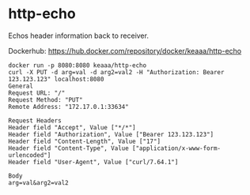 # http-echo

Echos header information back to receiver. 

Dockerhub: https://hub.docker.com/repository/docker/keaaa/http-echo

```
docker run -p 8080:8080 keaaa/http-echo
curl -X PUT -d arg=val -d arg2=val2 -H "Authorization: Bearer 123.123.123" localhost:8080
General
Request URL: "/"
Request Method: "PUT"
Remote Address: "172.17.0.1:33634"

Request Headers
Header field "Accept", Value ["*/*"]
Header field "Authorization", Value ["Bearer 123.123.123"]
Header field "Content-Length", Value ["17"]
Header field "Content-Type", Value ["application/x-www-form-urlencoded"]
Header field "User-Agent", Value ["curl/7.64.1"]

Body
arg=val&arg2=val2
```
